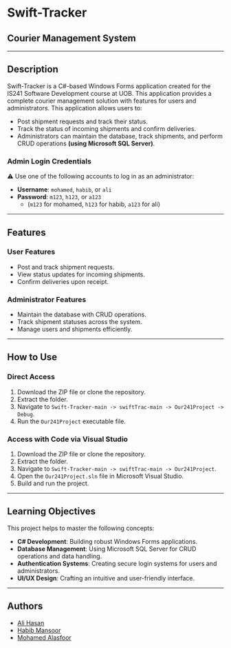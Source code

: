 # Swift-Tracker

## **Courier Management System**

---

## **Description**

Swift-Tracker is a C#-based Windows Forms application created for the IS241 Software Development course at UOB. This application provides a complete courier management solution with features for users and administrators. This application allows users to:

- Post shipment requests and track their status.
- Track the status of incoming shipments and confirm deliveries.
- Administrators can maintain the database, track shipments, and perform CRUD operations **(using Microsoft SQL Server)**.

### **Admin Login Credentials**

⚠️ Use one of the following accounts to log in as an administrator:

- **Username**: `mohamed`, `habib`, or `ali`
- **Password**: `m123`, `h123`, or `a123`
  - (`m123` for mohamed, `h123` for habib, `a123` for ali)

---

## **Features**

### **User Features**

- Post and track shipment requests.
- View status updates for incoming shipments.
- Confirm deliveries upon receipt.

### **Administrator Features**

- Maintain the database with CRUD operations.
- Track shipment statuses across the system.
- Manage users and shipments efficiently.

---

## **How to Use**

### **Direct Access**

1. Download the ZIP file or clone the repository.
2. Extract the folder.
3. Navigate to `Swift-Tracker-main -> swiftTrac-main -> Our241Project -> Debug`.
4. Run the `Our241Project` executable file.

### **Access with Code via Visual Studio**

1. Download the ZIP file or clone the repository.
2. Extract the folder.
3. Navigate to `Swift-Tracker-main -> swiftTrac-main -> Our241Project`.
4. Open the `Our241Project.sln` file in Microsoft Visual Studio.
5. Build and run the project.

---

## **Learning Objectives**

This project helps to master the following concepts:

- **C# Development**: Building robust Windows Forms applications.
- **Database Management**: Using Microsoft SQL Server for CRUD operations and data handling.
- **Authentication Systems**: Creating secure login systems for users and administrators.
- **UI/UX Design**: Crafting an intuitive and user-friendly interface.

---

## **Authors**

- [Ali Hasan](https://github.com/AliHJMM)
- [Habib Mansoor](https://github.com/7abib04)
- [Mohamed Alasfoor](https://github.com/Mohamed-Alasfoor)

